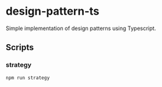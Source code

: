 # design-pattern-ts

Simple implementation of design patterns using Typescript.

## Scripts

### strategy

```bash
npm run strategy
```



